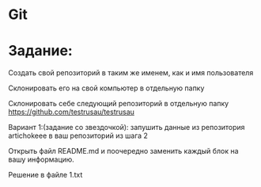 # Git

# Задание:

Создать свой репозиторий в таким же именем, как и имя пользователя

Склонировать его на свой компьютер в отдельную папку

Склонировать себе следующий репозиторий в отдельную папку https://github.com/testrusau/testrusau

Вариант 1:(задание со звездочкой): запушить данные из репозитория artichokeee в ваш репозиторий из шага 2

Открыть файл README.md и поочередно заменить каждый блок на вашу информацию.

Решение в файле 1.txt

